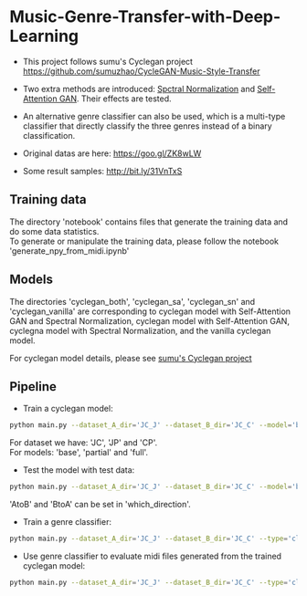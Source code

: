 # Music-Genre-Transfer-with-Deep-Learning

- This project follows sumu's Cyclegan project https://github.com/sumuzhao/CycleGAN-Music-Style-Transfer

- Two extra methods are introduced: [Spctral Normalization](https://arxiv.org/abs/1802.05957) and [Self-Attention GAN](https://arxiv.org/abs/1805.08318). Their effects are tested.

- An alternative genre classifier can also be used, which is a multi-type classifier that directly classify the three genres instead of a binary classification.

- Original datas are here: https://goo.gl/ZK8wLW

- Some result samples: http://bit.ly/31VnTxS

## Training data
The directory 'notebook' contains files that generate the training data and do some data statistics.  
To generate or manipulate the training data, please follow the notebook 'generate_npy_from_midi.ipynb'

## Models
The directories 'cyclegan_both', 'cyclegan_sa', 'cyclegan_sn' and 'cyclegan_vanilla' are corresponding to cyclegan model with Self-Attention GAN and Spectral Normalization, cyclegan model with Self-Attention GAN, cyclegna model with Spectral Normalization, and the vanilla cyclegan model.

For cyclegan model details, please see [sumu's Cyclegan project](https://github.com/sumuzhao/CycleGAN-Music-Style-Transfer)

## Pipeline
- Train a cyclegan model:
```bash
python main.py --dataset_A_dir='JC_J' --dataset_B_dir='JC_C' --model='base'
```
For dataset we have: 'JC', 'JP' and 'CP'.  
For models: 'base', 'partial' and 'full'. 

- Test the model with test data:
```bash
python main.py --dataset_A_dir='JC_J' --dataset_B_dir='JC_C' --model='base' --phase='test' --which_direction='AtoB'
```
'AtoB' and 'BtoA' can be set in 'which_direction'.

- Train a genre classifier:
```bash
python main.py --dataset_A_dir='JC_J' --dataset_B_dir='JC_C' --type='classifier'
```

- Use genre classifier to evaluate midi files generated from the trained cyclegan model:
```bash
python main.py --dataset_A_dir='JC_J' --dataset_B_dir='JC_C' --type='classifier' --model='base' --phase='test' --which_direction='AtoB'
